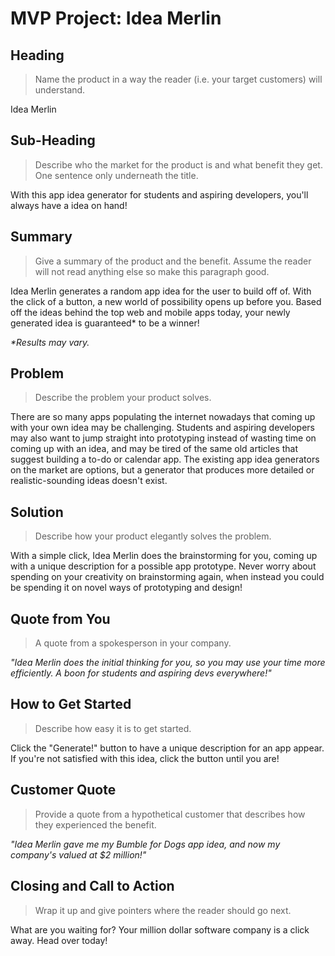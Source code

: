 # MVP Project: Idea Merlin #

<!--
> This material was originally posted [here](http://www.quora.com/What-is-Amazons-approach-to-product-development-and-product-management). It is reproduced here for posterities sake.

There is an approach called "working backwards" that is widely used at Amazon. They work backwards from the customer, rather than starting with an idea for a product and trying to bolt customers onto it. While working backwards can be applied to any specific product decision, using this approach is especially important when developing new products or features.

For new initiatives a product manager typically starts by writing an internal press release announcing the finished product. The target audience for the press release is the new/updated product's customers, which can be retail customers or internal users of a tool or technology. Internal press releases are centered around the customer problem, how current solutions (internal or external) fail, and how the new product will blow away existing solutions.

If the benefits listed don't sound very interesting or exciting to customers, then perhaps they're not (and shouldn't be built). Instead, the product manager should keep iterating on the press release until they've come up with benefits that actually sound like benefits. Iterating on a press release is a lot less expensive than iterating on the product itself (and quicker!).

If the press release is more than a page and a half, it is probably too long. Keep it simple. 3-4 sentences for most paragraphs. Cut out the fat. Don't make it into a spec. You can accompany the press release with a FAQ that answers all of the other business or execution questions so the press release can stay focused on what the customer gets. My rule of thumb is that if the press release is hard to write, then the product is probably going to suck. Keep working at it until the outline for each paragraph flows.

Oh, and I also like to write press-releases in what I call "Oprah-speak" for mainstream consumer products. Imagine you're sitting on Oprah's couch and have just explained the product to her, and then you listen as she explains it to her audience. That's "Oprah-speak", not "Geek-speak".

Once the project moves into development, the press release can be used as a touchstone; a guiding light. The product team can ask themselves, "Are we building what is in the press release?" If they find they're spending time building things that aren't in the press release (overbuilding), they need to ask themselves why. This keeps product development focused on achieving the customer benefits and not building extraneous stuff that takes longer to build, takes resources to maintain, and doesn't provide real customer benefit (at least not enough to warrant inclusion in the press release).
 -->

## Heading ##
  > Name the product in a way the reader (i.e. your target customers) will understand.

  Idea Merlin

## Sub-Heading ##
  > Describe who the market for the product is and what benefit they get. One sentence only underneath the title.

  With this app idea generator for students and aspiring developers, you'll always have a idea on hand!

## Summary ##
  > Give a summary of the product and the benefit. Assume the reader will not read anything else so make this paragraph good.

  Idea Merlin generates a random app idea for the user to build off of. With the click of a button,
  a new world of possibility opens up before you. Based off the ideas behind the top web and mobile apps today,
  your newly generated idea is guaranteed* to be a winner!

  _*Results may vary._

## Problem ##
  > Describe the problem your product solves.

  There are so many apps populating the internet nowadays that coming up with your own idea may be challenging. Students and
  aspiring developers may also want to jump straight into prototyping instead of wasting time on coming up with an idea,
  and may be tired of the same old articles that suggest building a to-do or calendar app. The existing app idea
  generators on the market are options, but a generator that produces more detailed or realistic-sounding ideas doesn't exist.

## Solution ##
  > Describe how your product elegantly solves the problem.

  With a simple click, Idea Merlin does the brainstorming for you, coming up with a unique description for a possible app
  prototype. Never worry about spending on your creativity on brainstorming again, when instead you could be spending it on
  novel ways of prototyping and design!

## Quote from You ##
  > A quote from a spokesperson in your company.

  _"Idea Merlin does the initial thinking for you, so you may use your time more efficiently. A boon for students and aspiring devs everywhere!"_

## How to Get Started ##
  > Describe how easy it is to get started.

  Click the "Generate!" button to have a unique description for an app appear. If you're not satisfied with this idea,
  click the button until you are!

## Customer Quote ##
  > Provide a quote from a hypothetical customer that describes how they experienced the benefit.

  _"Idea Merlin gave me my Bumble for Dogs app idea, and now my company's valued at $2 million!"_

## Closing and Call to Action ##
  > Wrap it up and give pointers where the reader should go next.

  What are you waiting for? Your million dollar software company is a click away. Head over today!
